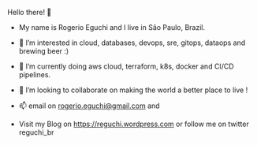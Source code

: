 Hello there! 👋 

- My name is Rogerio Eguchi and I live in São Paulo, Brazil.

- 👀 I’m interested in cloud, databases, devops, sre, gitops, dataops and brewing beer :)

- 🌱 I’m currently doing aws cloud, terraform, k8s, docker and CI/CD pipelines.

- 💞️ I’m looking to collaborate on making the world a better place to live !

- 📫  email on rogerio.eguchi@gmail.com and

- Visit my Blog on https://reguchi.wordpress.com or follow me on twitter reguchi_br
 
<!---
reguchibr/reguchibr is a ✨ special ✨ repository because its `README.md` (this file) appears on your GitHub profile.
You can click the Preview link to take a look at your changes.
--->
